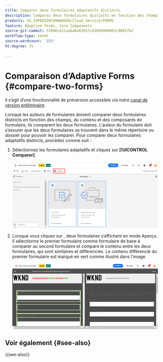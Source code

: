 ```yaml
---
title: Comparer deux formulaires adaptatifs distincts.
description: Comparez deux formulaires distincts en fonction des champs, du contenu et des composants de formulaire.
products: SG_EXPERIENCEMANAGER/Cloud Service/FORMS
feature: Adaptive Forms, Core Components
source-git-commit: 31896ce21aa8a6e63657cd3099900803c98657b2
workflow-type: tm+mt
source-wordcount: '153'
ht-degree: 1%

---
```


# Comparaison d’Adaptive Forms {#compare-two-forms}

<span class="preview"> Il s’agit d’une fonctionnalité de préversion accessible via notre [canal de version préliminaire](https://experienceleague.adobe.com/docs/experience-manager-cloud-service/content/release-notes/prerelease.html#new-features). </span>

Lorsque les auteurs de formulaires doivent comparer deux formulaires distincts en fonction des champs, du contenu et des composants de formulaire, ils comparent les deux formulaires. L’auteur du formulaire doit s’assurer que les deux formulaires se trouvent dans le même répertoire ou dossier pour pouvoir les comparer. Pour comparer deux formulaires adaptatifs distincts, procédez comme suit :

1. Sélectionnez les formulaires adaptatifs et cliquez sur **[!UICONTROL Comparer]**.

   ![Comparaison de formulaires adaptatifs](compare-two-forms.png)

1. Lorsque vous cliquez sur , deux formulaires s’affichent en mode Aperçu. Il sélectionne le premier formulaire comme formulaire de base à comparer au second formulaire et compare le contenu entre les deux formulaires, qui sont similaires et différenciés. Le contenu différencié du premier formulaire est marqué en vert comme illustré dans l’image.

   ![Formulaires comparés](compared-forms.png)

## Voir également {#see-also}

{{see-also}}

